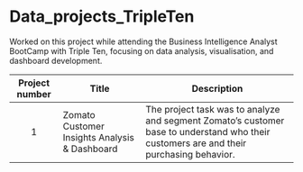 # Data_projects_TripleTen
Worked on this project while attending the Business Intelligence Analyst BootCamp with Triple Ten, focusing on data analysis, visualisation, and dashboard development.


| Project number | Title | Description |
| :-----------: | ----------- |----------- |
| 1 | Zomato Customer Insights Analysis & Dashboard| The project task was to analyze and segment Zomato’s customer base to understand who their customers are and their purchasing behavior. |
